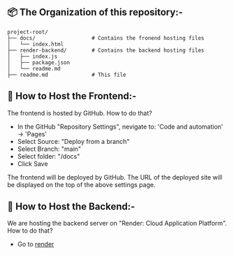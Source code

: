 ## 📦 The Organization of this repository:-

```
project-root/
├── docs/                  # Contains the fronend hosting files
│   └── index.html
├── render-backend/        # Contains the backend hosting files
│   ├── index.js
│   ├── package.json
│   └── readme.md
├── readme.md              # This file

```


## 🔧 How to Host the Frontend:-
The frontend is hosted by GitHub. How to do that?

  - In the GitHub "Repository Settings", nevigate to: 'Code and automation' → 'Pages'
  -  Select Source: "Deploy from a branch"
  - Select Branch: "main"
  - Select folder: "/docs"
  - Click Save

The frontend will be deployed by GitHub. The URL of the deployed site will be displayed on the top of the above settings page.

## 🔧 How to Host the Backend:-
We are hosting the backend server on "Render: Cloud Application Platform". How to do that?

- Go to [render](https://render.com/)


